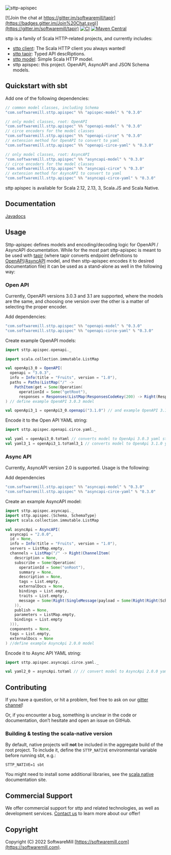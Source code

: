 ![sttp-apispec](https://github.com/softwaremill/sttp-apispec/raw/master/banner.png)

[![Join the chat at https://gitter.im/softwaremill/tapir](https://badges.gitter.im/Join%20Chat.svg)](https://gitter.im/softwaremill/tapir)
[![CI](https://github.com/softwaremill/sttp-apispec/workflows/CI/badge.svg)](https://github.com/softwaremill/sttp-apispec/actions?query=workflow%3ACI+branch%3Amaster)
[![Maven Central](https://maven-badges.herokuapp.com/maven-central/com.softwaremill.sttp.apispec/apispec-model_2.12/badge.svg)](https://maven-badges.herokuapp.com/maven-central/com.softwaremill.sttp.apispec/apispec-model_2.13)

sttp is a family of Scala HTTP-related projects, and currently includes:

* [sttp client](https://github.com/softwaremill/sttp): The Scala HTTP client you always wanted!
* [sttp tapir](https://github.com/softwaremill/tapir): Typed API descRiptions.
* [sttp model](https://github.com/softwaremill/sttp-model): Simple Scala HTTP model.
* sttp apispec: this project. OpenAPI, AsyncAPI and JSON Schema models.

## Quickstart with sbt

Add one of the following dependencies:

```scala
// common model classes, including Schema
"com.softwaremill.sttp.apispec" %% "apispec-model" % "0.3.0"

// only model classes, root: OpenAPI
"com.softwaremill.sttp.apispec" %% "openapi-model" % "0.3.0"
// circe encoders for the model classes
"com.softwaremill.sttp.apispec" %% "openapi-circe" % "0.3.0"
// extension method for OpenAPI to convert to yaml
"com.softwaremill.sttp.apispec" %% "openapi-circe-yaml" % "0.3.0"

// only model classes, root: AsyncAPI
"com.softwaremill.sttp.apispec" %% "asyncapi-model" % "0.3.0"
// circe encoders for the model classes
"com.softwaremill.sttp.apispec" %% "asyncapi-circe" % "0.3.0"
// extension method for AsyncAPI to convert to yaml
"com.softwaremill.sttp.apispec" %% "asyncapi-circe-yaml" % "0.3.0"
```

sttp apispec is available for Scala 2.12, 2.13, 3, Scala.JS and Scala Native.

## Documentation

[Javadocs](https://www.javadoc.io/doc/com.softwaremill.sttp.apispec/apispec-model_2.12/latest/sttp/apispec/index.html)

## Usage

Sttp-apispec defines models and encoding/decoding logic for OpenAPI / AsyncAPI documentation.
While for the most part sttp-apispec is meant to be used with [tapir](https://github.com/softwaremill/tapir) 
(where tapir converts endpoint definitions to [OpenAPI](https://tapir.softwaremill.com/en/latest/docs/openapi.html)/[AsyncAPI](https://tapir.softwaremill.com/en/latest/docs/asyncapi.html) model, 
and then sttp-apispec encodes it to desired documentation file) it can be used as a stand-alone as well in the following way:

### Open API
Currently, OpenAPI versions 3.0.3 and 3.1 are supported, where the models are the same, 
and choosing one version over the other is a matter of selecting the proper encoder.

Add dependencies:
```scala
"com.softwaremill.sttp.apispec" %% "openapi-model" % "0.3.0"
"com.softwaremill.sttp.apispec" %% "openapi-circe-yaml" % "0.3.0"
```

Create example OpenAPI models:
```scala
import sttp.apispec.openapi._

import scala.collection.immutable.ListMap

val openApi3_0 = OpenAPI(
  openapi = "3.0.3",
  info = Info(title = "Fruits", version = "1.0"),
  paths = Paths(ListMap("/" ->
    PathItem(get = Some(Operation(
      operationId = Some("getRoot"),
      responses = Responses(ListMap(ResponsesCodeKey(200) -> Right(Response(description = "")))))))))
) // define example OpenAPI 3.0.3 model

val openApi3_1 = openApi3_0.openapi("3.1.0") // and example OpenAPI 3.1.0 model
```

Encode it to the Open API YAML string:
```scala
import sttp.apispec.openapi.circe.yaml._

val yaml = openApi3_0.toYaml // converts model to OpenApi 3.0.3 yaml string
val yaml3_1 = openApi3_1.toYaml3_1 // converts model to OpenApi 3.1.0 yaml string
```

### Async API
Currently, AsyncAPI version 2.0 is supported. 
Usage is the following:

Add dependencies
```scala
"com.softwaremill.sttp.apispec" %% "asyncapi-model" % "0.3.0"
"com.softwaremill.sttp.apispec" %% "asyncapi-circe-yaml" % "0.3.0"
```

Create an example AsyncAPI model:
```scala
import sttp.apispec.asyncapi._
import sttp.apispec.{Schema, SchemaType}
import scala.collection.immutable.ListMap

val asyncApi = AsyncAPI(
  asyncapi = "2.0.0",
  id = None,
  info = Info(title = "Fruits", version = "1.0"),
  servers = ListMap.empty,
  channels = ListMap("/" -> Right(ChannelItem(
    description = None,
    subscribe = Some(Operation(
      operationId = Some("onRoot"),
      summary = None,
      description = None,
      tags = List.empty,
      externalDocs = None,
      bindings = List.empty,
      traits = List.empty,
      message = Some(Right(SingleMessage(payload = Some(Right(Right(Schema(SchemaType.Integer))))))),
    )),
    publish = None,
    parameters = ListMap.empty,
    bindings = List.empty
  ))),
  components = None,
  tags = List.empty,
  externalDocs = None
) //define example AsyncApi 2.0.0 model
```

Encode it to Async API YAML string:
```scala
import sttp.apispec.asyncapi.circe.yaml._

val yaml2_0 = asyncApi.toYaml // // convert model to AsyncApi 2.0.0 yaml string
```

## Contributing

If you have a question, or hit a problem, feel free to ask on our [gitter channel](https://gitter.im/softwaremill/tapir)!

Or, if you encounter a bug, something is unclear in the code or documentation, don’t hesitate and open an issue on GitHub.

### Building & testing the scala-native version

By default, native projects will **not** be included in the aggregate build of the root project. To include it, define the `STTP_NATIVE` environmental variable before running sbt, e.g.:

```
STTP_NATIVE=1 sbt
```

You might need to install some additional libraries, see the [scala native](http://www.scala-native.org/en/latest/user/setup.html) documentation site.

## Commercial Support

We offer commercial support for sttp and related technologies, as well as development services. [Contact us](https://softwaremill.com) to learn more about our offer!

## Copyright

Copyright (C) 2022 SoftwareMill [https://softwaremill.com](https://softwaremill.com).
